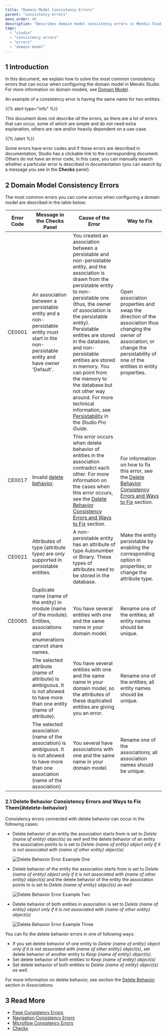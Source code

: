 ```yaml
---
title: "Domain Model Consistency Errors"
parent: "consistency-errors"
menu_order: 40
description: "Describes domain model consistency errors in Mendix Studio and the way to fix them."
tags:
  - "studio"
  - "consistency errors"
  - "errors"
  - "domain model"
---
```


## 1 Introduction

In this document, we explain how to solve the most common consistency errors that can occur when configuring the domain model in Mendix Studio. For more information on domain models, see [Domain Model](domain-models).

An example of a consistency error is having the same name for two entities.

{{% alert type="info" %}}

This document does not describe *all* the errors, as there are a lot of errors that can occur, some of which are simple and do not need extra explanation, others are rare and/or heavily dependent on a use-case.

{{% /alert %}}

Some errors have error codes and if these errors are described in documentation, Studio has a clickable link to the corresponding document. Others do not have an error code, in this case, you can manually search whether a particular error is described in documentation (you can search by a message you see in the **Checks** panel).

## 2 Domain Model Consistency Errors

The most common errors you can come across when configuring a domain model are described in the table below:

| Error Code | Message in the Checks Panel                                                                                                                    | Cause of the Error                                                                                                                                                                                                                                                                                                                                                                                                                                                                                              | Way to Fix                                                                                                                                                                              |
| ---------- | ---------------------------------------------------------------------------------------------------------------------------------------------- | --------------------------------------------------------------------------------------------------------------------------------------------------------------------------------------------------------------------------------------------------------------------------------------------------------------------------------------------------------------------------------------------------------------------------------------------------------------------------------------------------------------- | --------------------------------------------------------------------------------------------------------------------------------------------------------------------------------------- |
| CE0001     | An association between a persistable entity and a non-persistable entity must start in the non-persistable entity and have owner 'Default'.    | You created an association between a persistable and non-persistable entity, and the association is drawn from the persistable entity to non-persistable one (thus, the owner of association is the persistable entity). Persistable entities are stored in the database, and non-persistable entities are stored in memory. You can point from the memory to the database but not other way around. For more technical information, see [Persistability](/refguide8/persistability) in the *Studio Pro Guide*. | Open association properties and swap the direction of the association thus changing the owner of association; or change the persistability of one of the entities in entity properties. |
| CE0017     | Invalid [delete behavior](domain-models-association-properties#delete-behavior).                                                               | This error occurs when delete behavior of entities in the association contradict each other. For more information on the cases when this error occurs, see the [Delete Behavior Consistency Errors and Ways to Fix](#delete-behavior) section.                                                                                                                                                                                                                                                                  | For information on how to fix this error, see the [Delete Behavior Consistency Errors and Ways to Fix](#delete-behavior) section.                                                       |
| CE0021     | Attributes of type {attribute type} are only supported in persistable entities.                                                                | A non-persistable entity has an attribute of type Autonumber or Binary. These types of attributes need to be stored in the database.                                                                                                                                                                                                                                                                                                                                                                            | Make the entity persistable by enabling the corresponding option in properties; or change the attribute type.                                                                           |
| CE0065     | Duplicate name {name of the entity} in module {name of the module}. Entities, associations and enumerations cannot share names.                | You have several entities with one and the same name in your domain model.                                                                                                                                                                                                                                                                                                                                                                                                                                      | Rename one of the entities; all entity names should be unique.                                                                                                                          |
|            | The selected attribute {name of attribute} is ambiguous. It is not allowed to have more than one entity {name of attribute}.                   | You have several entities with one and the same name in your domain model, so the attributes of these duplicated entities are giving you an error.                                                                                                                                                                                                                                                                                                                                                              | Rename one of the entities; all entity names should be unique.                                                                                                                          |
|            | The selected association {name of the association} is ambiguous. It is not allowed to have more than one association {name of the association} | You several have associations with one and the same name in your domain model.                                                                                                                                                                                                                                                                                                                                                                                                                                  | Rename one of the associations; all association names should be unique.                                                                                                                 |

### 2.1 Delete Behavior Consistency Errors and Ways to Fix Them{#delete-behavior}

 Consistency errors connected with delete behavior can occur in the following cases:

*  Delete behavior of an entity the association starts from is set to *Delete {name of entity} object(s) as well* and the delete behavior of an entity the association points to is set to *Delete {name of entity} object only if it is not associated with {name of other entity} object(s)*

    ![Delete Behavior Error Example One](attachments/consistency-errors-domain-model/delete-behavior-error-example1.png)

*  Delete behavior of the entity the association starts from is set to *Delete {name of entity} object only if it is not associated with {name of other entity} object(s)* and the delete behavior of the entity the association points to is set to *Delete {name of entity} object(s) as well*

    ![Delete Behavior Error Example Two](attachments/consistency-errors-domain-model/delete-behavior-error-example2.png)

*  Delete behavior of both entities in association is set to *Delete {name of entity} object only if it is not associated with {name of other entity} object(s)*

    ![Delete Behavior Error Example Three](attachments/consistency-errors-domain-model/delete-behavior-error-example3.png)

You can fix the delete behavior errors in one of following ways:

* If  you set delete behavior of one entity to *Delete {name of entity} object only if it is not associated with {name of other entity} object(s)*, set delete behavior of another entity to *Keep {name of entity} object(s)*.
* Set delete behavior of both entities to *Keep {name of entity} object(s)*
* Set delete behavior of both entities to *Delete {name of entity} object(s) as well*.

For more information on delete behavior, see section the [Delete Behavior](domain-models-association-properties#delete-behavior) section in *Associations*.

## 3 Read More

* [Page Consistency Errors](consistency-errors-pages)
* [Navigation Consistency Errors](consistency-errors-navigation)
* [Microflow Consistency Errors](consistency-errors-microflows)
* [Checks](checks)